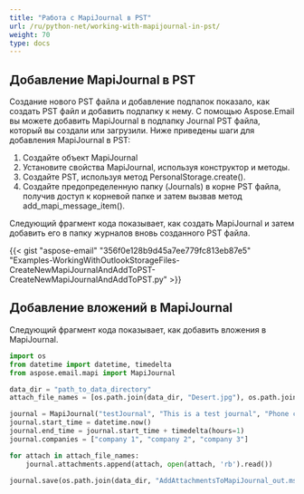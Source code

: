 ```yaml
---
title: "Работа с MapiJournal в PST"
url: /ru/python-net/working-with-mapijournal-in-pst/
weight: 70
type: docs
---
```



## **Добавление MapiJournal в PST**
Создание нового PST файла и добавление подпапок показало, как создать PST файл и добавить подпапку к нему. С помощью Aspose.Email вы можете добавить MapiJournal в подпапку Journal PST файла, который вы создали или загрузили. Ниже приведены шаги для добавления MapiJournal в PST:

1. Создайте объект MapiJournal
1. Установите свойства MapiJournal, используя конструктор и методы.
1. Создайте PST, используя метод PersonalStorage.create().
1. Создайте предопределенную папку (Journals) в корне PST файла, получив доступ к корневой папке и затем вызвав метод add_mapi_message_item().

Следующий фрагмент кода показывает, как создать MapiJournal и затем добавить его в папку журналов вновь созданного PST файла.



{{< gist "aspose-email" "356f0e128b9d45a7ee779fc813eb87e5" "Examples-WorkingWithOutlookStorageFiles-CreateNewMapiJournalAndAddToPST-CreateNewMapiJournalAndAddToPST.py" >}}
## **Добавление вложений в MapiJournal**
Следующий фрагмент кода показывает, как добавить вложения в MapiJournal.

```py
import os
from datetime import datetime, timedelta
from aspose.email.mapi import MapiJournal

data_dir = "path_to_data_directory"
attach_file_names = [os.path.join(data_dir, "Desert.jpg"), os.path.join(data_dir, "download.png")]

journal = MapiJournal("testJournal", "This is a test journal", "Phone call", "Phone call")
journal.start_time = datetime.now()
journal.end_time = journal.start_time + timedelta(hours=1)
journal.companies = ["company 1", "company 2", "company 3"]

for attach in attach_file_names:
    journal.attachments.append(attach, open(attach, 'rb').read())

journal.save(os.path.join(data_dir, "AddAttachmentsToMapiJournal_out.msg"))
```